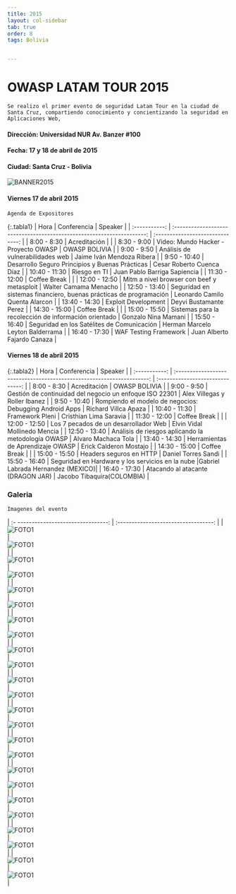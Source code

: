 ```yaml
---
title: 2015
layout: col-sidebar
tab: true
order: 8
tags: Bolivia


---
```


# OWASP LATAM TOUR 2015
```
Se realizo el primer evento de seguridad Latam Tour en la ciudad de Santa Cruz, compartiendo conocimiento y concientizando la seguridad en Aplicaciones Web,
```


#### Dirección:	Universidad NUR Av. Banzer #100
#### Fecha:	17 y 18 de abril de 2015
#### Ciudad: Santa Cruz - Bolivia


![BANNER2015](/www-chapter-bolivia/assets/images/2015_21.jpg "OWASP BOLIVIA 2015")

#### Viernes 17 de abril 2015

```
Agenda de Expositores
```


{:.tabla1}
|     Hora      |                              Conferencia                               |             Speaker              |
| :-----------: | :--------------------------------------------------------------------: | :------------------------------: |
|  8:00 - 8:30  |                             Acreditación                               |                                  |
|  8:30 - 9:00  |                  Video: Mundo Hacker - Proyecto OWASP                  |           OWASP BOLIVIA          |
|  9:00 - 9:50  |                     Análisis de vulnerabilidades web                   |     Jaime Iván Mendoza Ribera    |
| 9:50  - 10:40 |            Desarrollo Seguro Principios y Buenas Prácticas             |     Cesar Roberto Cuenca Díaz    |
| 10:40 - 11:30 |                        	  Riesgo en TI                			     |   Juan Pablo Barriga Sapiencia   |
| 11:30 - 12:00 |       					  Coffee Break    		  				     |    							    |
| 12:00 - 12:50 |                Mitm a nivel browser con beef y metasploit   	         |      Walter Camama Menacho       |
| 12:50 - 13:40 |  Seguridad en sistemas financiero, buenas prácticas de programación    |  Leonardo Camilo Quenta Alarcon  |
| 13:40 - 14:30 |       			  	 	Exploit Development   				         |       Deyvi Bustamante Perez     |
| 14:30 - 15:00 |                             Coffee Break                               |                                  |
| 15:00 - 15:50 |         Sistemas para la recolección de información orientado          | 		  Gonzalo Nina Mamani   	|
| 15:50 - 16:40 |              Seguridad en los Satélites de Comunicación                | Herman Marcelo Leyton Balderrama |
| 16:40 - 17:30 | 						WAF Testing Framework							 |    Juan Alberto Fajardo Canaza   |


#### Viernes 18 de abril 2015




{:.tabla2}
|     Hora      |                              Conferencia                               |             Speaker              |
| :-----------: | :--------------------------------------------------------------------: | :------------------------------: |
|  8:00 - 8:30  |                             Acreditación                               |           OWASP BOLIVIA          |
|  9:00 - 9:50  |        Gestión de continuidad del negocio un enfoque ISO 22301         |   Alex Villegas y Roller Ibanez  |
| 9:50  - 10:40 |        Rompiendo el modelo de negocios: Debugging Android Apps         |       Richard Villca Apaza       |
| 10:40 - 11:30 |                           Framework Pleni                			     |      Cristhian Lima Saravia      |
| 11:30 - 12:00 |       					  Coffee Break    		  				     |    							    |
| 12:00 - 12:50 |                Los 7 pecados de un desarrollador Web   		         |   Elvin Vidal Mollinedo Mencia   |
| 12:50 - 13:40 | 			 Análisis de riesgos aplicando la metodología OWASP 		 |        Alvaro Machaca Tola       |
| 13:40 - 14:30 |       		  	Herramientas de Aprendizaje OWASP   			     |       Erick Calderon Mostajo     |
| 14:30 - 15:00 |                             Coffee Break                               |                                  |
| 15:00 - 15:50 |       				 Headers seguros en HTTP   					     | 		  Daniel Torres Sandi   	|
| 15:50 - 16:40 |          Seguridad en Hardware y los servicios en la nube              |Gabriel Labrada Hernandez (MEXICO)|
| 16:40 - 17:30 | 					Atacando al atacante (DRAGON JAR)					 |    Jacobo Tibaquira(COLOMBIA)    |


### Galeria
```
Imagenes del evento
```

| :- --------------------------------: | :----------------------------------: |
| ![FOTO1](/www-chapter-bolivia/assets/images/2015_1.jpg)  | ![FOTO1](/www-chapter-bolivia/assets/images/2015_2.jpg)  |
| ![FOTO1](/www-chapter-bolivia/assets/images/2015_3.jpg)  | ![FOTO1](/www-chapter-bolivia/assets/images/2015_4.jpg)  |
| ![FOTO1](/www-chapter-bolivia/assets/images/2015_5.jpg)  | ![FOTO1](/www-chapter-bolivia/assets/images/2015_6.jpg)  |
| ![FOTO1](/www-chapter-bolivia/assets/images/2015_7.jpg)  | ![FOTO1](/www-chapter-bolivia/assets/images/2015_25.jpg) |
| ![FOTO1](/www-chapter-bolivia/assets/images/2015_8.jpg)  | ![FOTO1](/www-chapter-bolivia/assets/images/2015_9.jpg)  |
| ![FOTO1](/www-chapter-bolivia/assets/images/2015_10.jpg) | ![FOTO1](/www-chapter-bolivia/assets/images/2015_11.jpg) | 
| ![FOTO1](/www-chapter-bolivia/assets/images/2015_12.jpg) | ![FOTO1](/www-chapter-bolivia/assets/images/2015_13.jpg) |
| ![FOTO1](/www-chapter-bolivia/assets/images/2015_14.jpg) | ![FOTO1](/www-chapter-bolivia/assets/images/2015_15.jpg) |
| ![FOTO1](/www-chapter-bolivia/assets/images/2015_16.jpg) | ![FOTO1](/www-chapter-bolivia/assets/images/2015_17.jpg) |
| ![FOTO1](/www-chapter-bolivia/assets/images/2015_18.jpg) | ![FOTO1](/www-chapter-bolivia/assets/images/2015_19.jpg) |
| ![FOTO1](/www-chapter-bolivia/assets/images/2015_26.jpg) | ![FOTO1](/www-chapter-bolivia/assets/images/2015_22.jpg) |
| ![FOTO1](/www-chapter-bolivia/assets/images/2015_23.jpg) | ![FOTO1](/www-chapter-bolivia/assets/images/2015_24.jpg) |


<style>
img[alt="FOTO1"] { 
  max-width:  400px; 
  display: block;
}
.tabla2{
    font-size:13px;
}
.tabla1{
    font-size:13px;
}
</style> 